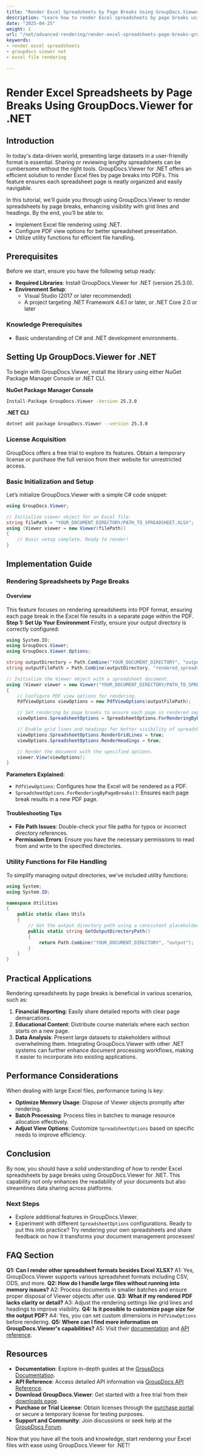 ```yaml
---
title: "Render Excel Spreadsheets by Page Breaks Using GroupDocs.Viewer for .NET"
description: "Learn how to render Excel spreadsheets by page breaks using GroupDocs.Viewer for .NET. Enhance your document management with clear PDF outputs and improve data presentation."
date: "2025-04-25"
weight: 1
url: "/net/advanced-rendering/render-excel-spreadsheets-page-breaks-groupdocs-viewer-net/"
keywords:
- render excel spreadsheets
- groupdocs viewer net
- excel file rendering

---
```



# Render Excel Spreadsheets by Page Breaks Using GroupDocs.Viewer for .NET

## Introduction
In today's data-driven world, presenting large datasets in a user-friendly format is essential. Sharing or reviewing lengthy spreadsheets can be cumbersome without the right tools. GroupDocs.Viewer for .NET offers an efficient solution to render Excel files by page breaks into PDFs. This feature ensures each spreadsheet page is neatly organized and easily navigable.

In this tutorial, we'll guide you through using GroupDocs.Viewer to render spreadsheets by page breaks, enhancing visibility with grid lines and headings. By the end, you’ll be able to:
- Implement Excel file rendering using .NET.
- Configure PDF view options for better spreadsheet presentation.
- Utilize utility functions for efficient file handling.

## Prerequisites
Before we start, ensure you have the following setup ready:
- **Required Libraries**: Install GroupDocs.Viewer for .NET (version 25.3.0).
- **Environment Setup**:
  - Visual Studio (2017 or later recommended)
  - A project targeting .NET Framework 4.6.1 or later, or .NET Core 2.0 or later
### Knowledge Prerequisites
- Basic understanding of C# and .NET development environments.

## Setting Up GroupDocs.Viewer for .NET
To begin with GroupDocs.Viewer, install the library using either NuGet Package Manager Console or .NET CLI.

**NuGet Package Manager Console**
```bash
Install-Package GroupDocs.Viewer -Version 25.3.0
```

**.NET CLI**
```bash
dotnet add package GroupDocs.Viewer --version 25.3.0
```

### License Acquisition
GroupDocs offers a free trial to explore its features. Obtain a temporary license or purchase the full version from their website for unrestricted access.

### Basic Initialization and Setup
Let’s initialize GroupDocs.Viewer with a simple C# code snippet:
```csharp
using GroupDocs.Viewer;

// Initialize viewer object for an Excel file.
string filePath = "YOUR_DOCUMENT_DIRECTORY/PATH_TO_SPREADSHEET.XLSX";
using (Viewer viewer = new Viewer(filePath))
{
    // Basic setup complete. Ready to render!
}
```

## Implementation Guide
### Rendering Spreadsheets by Page Breaks
#### Overview
This feature focuses on rendering spreadsheets into PDF format, ensuring each page break in the Excel file results in a separate page within the PDF.
**Step 1: Set Up Your Environment**
Firstly, ensure your output directory is correctly configured:
```csharp
using System.IO;
using GroupDocs.Viewer;
using GroupDocs.Viewer.Options;

string outputDirectory = Path.Combine("YOUR_DOCUMENT_DIRECTORY", "output");
string outputFilePath = Path.Combine(outputDirectory, "rendered_spreadsheet_by_page_breaks.pdf");

// Initialize the Viewer object with a spreadsheet document.
using (Viewer viewer = new Viewer("YOUR_DOCUMENT_DIRECTORY/PATH_TO_SPREADSHEET.XLSX"))
{
    // Configure PDF view options for rendering.
    PdfViewOptions viewOptions = new PdfViewOptions(outputFilePath);

    // Set rendering by page breaks to ensure each page is rendered separately.
    viewOptions.SpreadsheetOptions = SpreadsheetOptions.ForRenderingByPageBreaks();

    // Enable grid lines and headings for better visibility of spreadsheet structure.
    viewOptions.SpreadsheetOptions.RenderGridLines = true;
    viewOptions.SpreadsheetOptions.RenderHeadings = true;

    // Render the document with the specified options.
    viewer.View(viewOptions);
}
```
**Parameters Explained:**
- `PdfViewOptions`: Configures how the Excel will be rendered as a PDF.
- `SpreadsheetOptions.ForRenderingByPageBreaks()`: Ensures each page break results in a new PDF page.
#### Troubleshooting Tips
- **File Path Issues**: Double-check your file paths for typos or incorrect directory references.
- **Permission Errors**: Ensure you have the necessary permissions to read from and write to the specified directories.
### Utility Functions for File Handling
To simplify managing output directories, we've included utility functions:
```csharp
using System;
using System.IO;

namespace Utilities
{
    public static class Utils
    {
        // Get the output directory path using a consistent placeholder.
        public static string GetOutputDirectoryPath()
        {
            return Path.Combine("YOUR_DOCUMENT_DIRECTORY", "output");
        }
    }
}
```
## Practical Applications
Rendering spreadsheets by page breaks is beneficial in various scenarios, such as:
1. **Financial Reporting**: Easily share detailed reports with clear page demarcations.
2. **Educational Content**: Distribute course materials where each section starts on a new page.
3. **Data Analysis**: Present large datasets to stakeholders without overwhelming them.
Integrating GroupDocs.Viewer with other .NET systems can further enhance document processing workflows, making it easier to incorporate into existing applications.
## Performance Considerations
When dealing with large Excel files, performance tuning is key:
- **Optimize Memory Usage**: Dispose of Viewer objects promptly after rendering.
- **Batch Processing**: Process files in batches to manage resource allocation effectively.
- **Adjust View Options**: Customize `SpreadsheetOptions` based on specific needs to improve efficiency.
## Conclusion
By now, you should have a solid understanding of how to render Excel spreadsheets by page breaks using GroupDocs.Viewer for .NET. This capability not only enhances the readability of your documents but also streamlines data sharing across platforms.
### Next Steps
- Explore additional features in GroupDocs.Viewer.
- Experiment with different `SpreadsheetOptions` configurations.
Ready to put this into practice? Try rendering your own spreadsheets and share feedback on how it transforms your document management processes!
## FAQ Section
**Q1: Can I render other spreadsheet formats besides Excel XLSX?**
A1: Yes, GroupDocs.Viewer supports various spreadsheet formats including CSV, ODS, and more.
**Q2: How do I handle large files without running into memory issues?**
A2: Process documents in smaller batches and ensure proper disposal of Viewer objects after use.
**Q3: What if my rendered PDF lacks clarity or detail?**
A3: Adjust the rendering settings like grid lines and headings to improve visibility.
**Q4: Is it possible to customize page size for the output PDF?**
A4: Yes, you can set custom dimensions in `PdfViewOptions` before rendering.
**Q5: Where can I find more information on GroupDocs.Viewer's capabilities?**
A5: Visit their [documentation](https://docs.groupdocs.com/viewer/net/) and [API reference](https://reference.groupdocs.com/viewer/net/).
## Resources
- **Documentation**: Explore in-depth guides at the [GroupDocs Documentation](https://docs.groupdocs.com/viewer/net/).
- **API Reference**: Access detailed API information via [GroupDocs API Reference](https://reference.groupdocs.com/viewer/net/).
- **Download GroupDocs.Viewer**: Get started with a free trial from their [downloads page](https://releases.groupdocs.com/viewer/net/).
- **Purchase or Trial License**: Obtain licenses through the [purchase portal](https://purchase.groupdocs.com/buy) or secure a temporary license for testing purposes.
- **Support and Community**: Join discussions or seek help at the [GroupDocs Forum](https://forum.groupdocs.com/c/viewer/9).

Now that you have all the tools and knowledge, start rendering your Excel files with ease using GroupDocs.Viewer for .NET!
